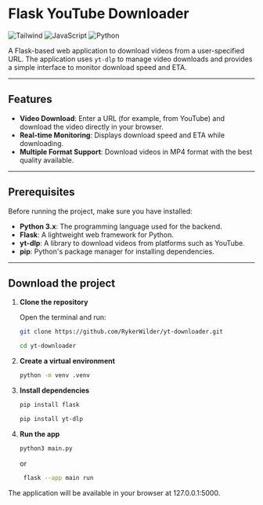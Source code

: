 # Flask YouTube Downloader

![Tailwind](https://img.shields.io/badge/Tailwind_CSS-06B6D4?style=flat&logo=tailwind-css&logoColor=white)
![JavaScript](https://img.shields.io/badge/JavaScript-F7DF1E?style=flat&logo=javascript&logoColor=black)
![Python](https://img.shields.io/badge/Python-3776AB?style=flat&logo=python&logoColor=white)

A Flask-based web application to download videos from a user-specified URL. The application uses `yt-dlp` to manage video downloads and provides a simple interface to monitor download speed and ETA.

---

## Features

- **Video Download**: Enter a URL (for example, from YouTube) and download the video directly in your browser.
- **Real-time Monitoring**: Displays download speed and ETA while downloading.
- **Multiple Format Support**: Download videos in MP4 format with the best quality available.

---

## Prerequisites

Before running the project, make sure you have installed:

- **Python 3.x**: The programming language used for the backend.
- **Flask**: A lightweight web framework for Python.
- **yt-dlp**: A library to download videos from platforms such as YouTube.
- **pip**: Python's package manager for installing dependencies.

---

## Download the project 

1. **Clone the repository** 

   Open the terminal and run:
   ```bash 
   git clone https://github.com/RykerWilder/yt-downloader.git
   ```
   ```bash
   cd yt-downloader
   ```
2. **Create a virtual environment**
   ```bash
   python -m venv .venv
   ```

3. **Install dependencies**
   ```bash
   pip install flask
   ```
   ```bash
   pip install yt-dlp
   ```

4. **Run the app**
   ```bash
   python3 main.py
   ```
   or
   ```bash
    flask --app main run
   ```

The application will be available in your browser at 127.0.0.1:5000.
